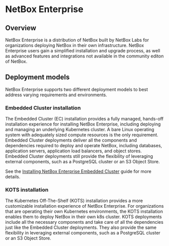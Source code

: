 # NetBox Enterprise

## Overview

NetBox Enterprise is a distribution of NetBox built by NetBox Labs for organizations deploying NetBox in their own infrastructure. NetBox Enterprise users gain a simplified installation and upgrade process, as well as advanced features and integrations not available in the community editon of NetBox.


## Deployment models

NetBox Enterprise supports two different deployment models to best address varying requirements and environments. 

### Embedded Cluster installation

The Embedded Cluster (EC) installation provides a fully managed, hands-off installation experience for installing NetBox Enterprise, including deploying and managing an underlying Kubernetes cluster. A bare Linux operating system with adequately sized compute resources is the only requirement. Embedded Cluster deployments deliver all the components and dependencies required to deploy and operate NetBox, including databases, application servers, application load balancers, and object stores. Embedded Cluster deployments still provide the flexibility of leveraging external components, such as a PostgreSQL cluster or an S3 Object Store.

See the [Installing NetBox Enterprise Embedded Cluster](nbe-ec.md) guide for more details.

### KOTS installation

The Kubernetes Off-The-Shelf (KOTS) installation provides a more customizable installation experience of NetBox Enterprise. For organizations that are  operating their own Kubernetes environments, the KOTS installation enables them to deploy NetBox in their own k8s cluster. KOTS deployments include all the necessary components and take care of all the dependencies just like the Embedded Cluster deployments. They also provide the same flexibility in leveraging external components, such as a PostgreSQL cluster or an S3 Object Store.